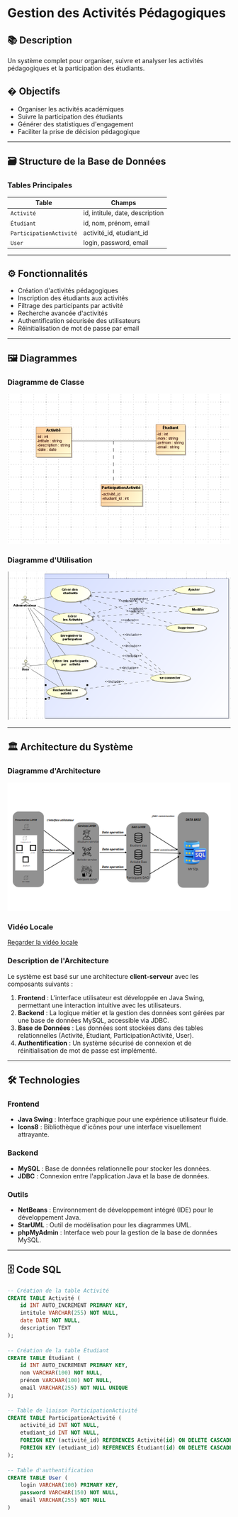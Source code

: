 # Gestion des Activités Pédagogiques

## 📚 Description
Un système complet pour organiser, suivre et analyser les activités pédagogiques et la participation des étudiants.

## � Objectifs
- Organiser les activités académiques
- Suivre la participation des étudiants
- Générer des statistiques d'engagement
- Faciliter la prise de décision pédagogique

---

## 🗃️ Structure de la Base de Données

### Tables Principales
| Table                 | Champs                          |
|-----------------------|---------------------------------|
| `Activité`            | id, intitule, date, description|
| `Étudiant`            | id, nom, prénom, email         |
| `ParticipationActivité`| activité_id, etudiant_id       |
| `User`                | login, password, email         |

---

## ⚙️ Fonctionnalités
- Création d'activités pédagogiques
- Inscription des étudiants aux activités
- Filtrage des participants par activité
- Recherche avancée d'activités
- Authentification sécurisée des utilisateurs
- Réinitialisation de mot de passe par email

---

## 🖼️ Diagrammes

### Diagramme de Classe
![Diagramme de classe](./src/gui/images/classs.png)

### Diagramme d'Utilisation
![Diagramme d'utilisation](./src/gui/images/utilisation.png)

---

## 🏛️ Architecture du Système

### **Diagramme d'Architecture**
![Diagramme d'architecture](src/gui/images/Architectureee.png)
### Vidéo Locale

[Regarder la vidéo locale](demoProjet.mp4)

### **Description de l'Architecture**
Le système est basé sur une architecture **client-serveur** avec les composants suivants :
1. **Frontend** : L'interface utilisateur est développée en Java Swing, permettant une interaction intuitive avec les utilisateurs.
2. **Backend** : La logique métier et la gestion des données sont gérées par une base de données MySQL, accessible via JDBC.
3. **Base de Données** : Les données sont stockées dans des tables relationnelles (Activité, Étudiant, ParticipationActivité, User).
4. **Authentification** : Un système sécurisé de connexion et de réinitialisation de mot de passe est implémenté.

---

## 🛠️ Technologies

### **Frontend**
- **Java Swing** : Interface graphique pour une expérience utilisateur fluide.
- **Icons8** : Bibliothèque d'icônes pour une interface visuellement attrayante.

### **Backend**
- **MySQL** : Base de données relationnelle pour stocker les données.
- **JDBC** : Connexion entre l'application Java et la base de données.

### **Outils**
- **NetBeans** : Environnement de développement intégré (IDE) pour le développement Java.
- **StarUML** : Outil de modélisation pour les diagrammes UML.
- **phpMyAdmin** : Interface web pour la gestion de la base de données MySQL.

---

## 🗄️ Code SQL

```sql
-- Création de la table Activité
CREATE TABLE Activité (
    id INT AUTO_INCREMENT PRIMARY KEY,
    intitule VARCHAR(255) NOT NULL,
    date DATE NOT NULL,
    description TEXT
);

-- Création de la table Étudiant
CREATE TABLE Étudiant (
    id INT AUTO_INCREMENT PRIMARY KEY,
    nom VARCHAR(100) NOT NULL,
    prénom VARCHAR(100) NOT NULL,
    email VARCHAR(255) NOT NULL UNIQUE
);

-- Table de liaison ParticipationActivité
CREATE TABLE ParticipationActivité (
    activité_id INT NOT NULL,
    etudiant_id INT NOT NULL,
    FOREIGN KEY (activité_id) REFERENCES Activité(id) ON DELETE CASCADE,
    FOREIGN KEY (etudiant_id) REFERENCES Étudiant(id) ON DELETE CASCADE
);

-- Table d'authentification
CREATE TABLE User (
    login VARCHAR(100) PRIMARY KEY,
    password VARCHAR(150) NOT NULL,
    email VARCHAR(255) NOT NULL
)
